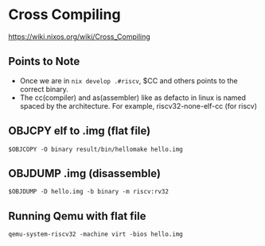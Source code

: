 # Cross Compiling 
https://wiki.nixos.org/wiki/Cross_Compiling

## Points to Note
* Once we are in `nix develop .#riscv`, $CC and others points to the correct binary.
* The cc(compiler) and as(assembler) like as defacto in linux is named spaced by the architecture. For example, riscv32-none-elf-cc (for riscv)

## OBJCPY elf to .img (flat file)
```shell
$OBJCOPY -O binary result/bin/hellomake hello.img
```

## OBJDUMP .img (disassemble)
```shell
$OBJDUMP -D hello.img -b binary -m riscv:rv32
```

## Running Qemu with flat file
```shell
qemu-system-riscv32 -machine virt -bios hello.img 
```